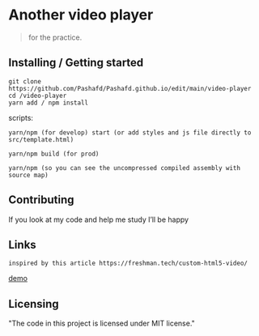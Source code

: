 # Another video player
> for the practice.

## Installing / Getting started

```shell
git clone https://github.com/Pashafd/Pashafd.github.io/edit/main/video-player
cd /video-player
yarn add / npm install
```
  scripts:
  
    yarn/npm (for develop) start (or add styles and js file directly to src/template.html)
    
    yarn/npm build (for prod)
    
    yarn/npm (so you can see the uncompressed compiled assembly with source map)


## Contributing

If you look at my code and help me study I’ll be happy

## Links
```shell
inspired by this article https://freshman.tech/custom-html5-video/
```
[ demo ](https://pashafd.github.io/video-player/)  

## Licensing

"The code in this project is licensed under MIT license."
